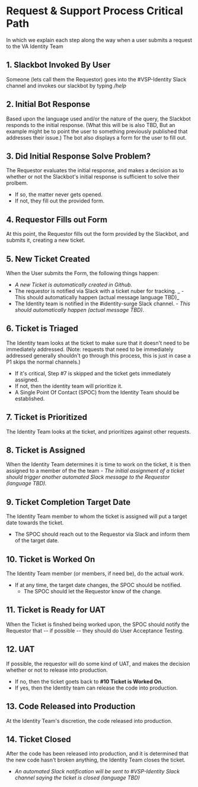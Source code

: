 # Request & Support Process Critical Path

In which we explain each step along the way when a user submits a request to the VA Identity Team

## 1. Slackbot Invoked By User
Someone (lets call them the Requestor) goes into the #VSP-Identity Slack channel and invokes our slackbot by typing _/help_

## 2. Initial Bot Response
Based upon the language used and/or the nature of the query, the Slackbot responds to the initial response.  (What this will be is also TBD, But an example might be to point the user to something previously published that addresses their issue.) The bot also displays a form for the user to fill out.

## 3. Did Initial Response Solve Problem?
The Requestor evaluates the initial response, and makes a decision as to whether or not the Slackbot's initial response is sufficient to solve their prolbem. 
- If so, the matter never gets opened. 
- If not, they fill out the provided form.

## 4. Requestor Fills out Form
At this point, the Requestor fills out the form provided by the Slackbot, and submits it, creating a new ticket.

## 5. New Ticket Created
When the User submits the Form, the following things happen:
- _A new Ticket is automatically created in Github._
- The requestor is notified via Slack with a ticket nuber for tracking.
 _ - This should automatically happen (actual message language TBD)_
- The Identity team is notified in the #identity-surge Slack channel.
  _- This should automatically happen (actual message TBD)._

## 6. Ticket is Triaged
The Identity team looks at the ticket to make sure that it doesn't need to be immediately addressed.  (Note: requests that need to be immediately addressed generally shouldn't go through this process, this is just in case a P1 skips the normal channels.)
- If it's critical, Step #7 is skipped and the ticket gets immediately assigned. 
- If not, then the identity team will prioritize it.
- A Single Point Of Contact (SPOC) from the Identity Team should be established.

## 7. Ticket is Prioritized
The Identity Team looks at the ticket, and prioritizes against other requests.

## 8. Ticket is Assigned
When the Identity Team determines it is time to work on the ticket, it is then assigned to a member of the the team
_- The initial assignment of a ticket should trigger another automated Slack message to the Requestor (language TBD)._

## 9. Ticket Completion Target Date
The Identity Team member to whom the ticket is assigned will put a target date towards the ticket.
- The SPOC should reach out to the Requestor via Slack and inform them of the target date.

## 10. Ticket is Worked On
The Identity Team member (or members, if need be), do the actual work. 
- If at any time, the target date changes, the SPOC should be notified.
  - The SPOC should let the Requestor know of the change.
 
## 11. Ticket is Ready for UAT
When the Ticket is finshed being worked upon, the SPOC should notify the Requestor that -- if possible -- they should do User Acceptance Testing.

## 12. UAT
If possible, the requestor will do some kind of UAT, and makes the decision whether or not to release into production.
- If no, then the ticket goets back to **#10 Ticket is Worked On**.
- If yes, then the Identity team can release the code into production.

## 13. Code Released into Production
At the Identity Team's discretion, the code released into production.

## 14. Ticket Closed
After the code has been released into production, and it is determined that the new code hasn't broken anything, the Identity Team closes the ticket.
- _An automated Slack notification will be sent to #VSP-Identity Slack channel saying the ticket is closed (language TBD)_


